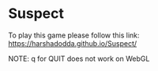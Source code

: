 # Suspect
To play this game please follow this link:
https://harshadodda.github.io/Suspect/

NOTE: q for QUIT does not work on WebGL
